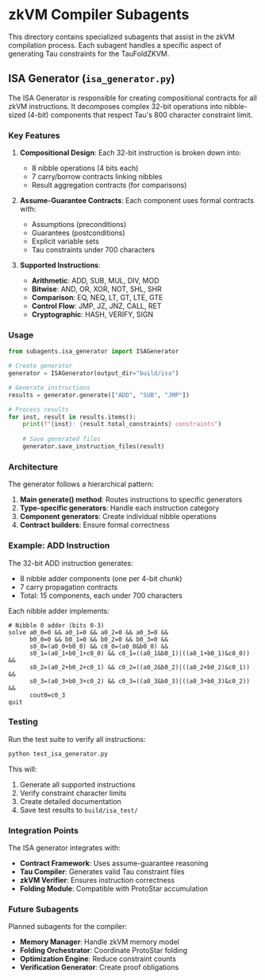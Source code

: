 # zkVM Compiler Subagents

This directory contains specialized subagents that assist in the zkVM compilation process. Each subagent handles a specific aspect of generating Tau constraints for the TauFoldZKVM.

## ISA Generator (`isa_generator.py`)

The ISA Generator is responsible for creating compositional contracts for all zkVM instructions. It decomposes complex 32-bit operations into nibble-sized (4-bit) components that respect Tau's 800 character constraint limit.

### Key Features

1. **Compositional Design**: Each 32-bit instruction is broken down into:
   - 8 nibble operations (4 bits each)
   - 7 carry/borrow contracts linking nibbles
   - Result aggregation contracts (for comparisons)

2. **Assume-Guarantee Contracts**: Each component uses formal contracts with:
   - Assumptions (preconditions)
   - Guarantees (postconditions)
   - Explicit variable sets
   - Tau constraints under 700 characters

3. **Supported Instructions**:
   - **Arithmetic**: ADD, SUB, MUL, DIV, MOD
   - **Bitwise**: AND, OR, XOR, NOT, SHL, SHR
   - **Comparison**: EQ, NEQ, LT, GT, LTE, GTE
   - **Control Flow**: JMP, JZ, JNZ, CALL, RET
   - **Cryptographic**: HASH, VERIFY, SIGN

### Usage

```python
from subagents.isa_generator import ISAGenerator

# Create generator
generator = ISAGenerator(output_dir="build/isa")

# Generate instructions
results = generator.generate(["ADD", "SUB", "JMP"])

# Process results
for inst, result in results.items():
    print(f"{inst}: {result.total_constraints} constraints")
    
    # Save generated files
    generator.save_instruction_files(result)
```

### Architecture

The generator follows a hierarchical pattern:

1. **Main generate() method**: Routes instructions to specific generators
2. **Type-specific generators**: Handle each instruction category
3. **Component generators**: Create individual nibble operations
4. **Contract builders**: Ensure formal correctness

### Example: ADD Instruction

The 32-bit ADD instruction generates:
- 8 nibble adder components (one per 4-bit chunk)
- 7 carry propagation contracts
- Total: 15 components, each under 700 characters

Each nibble adder implements:
```tau
# Nibble 0 adder (bits 0-3)
solve a0_0=0 && a0_1=0 && a0_2=0 && a0_3=0 &&
      b0_0=0 && b0_1=0 && b0_2=0 && b0_3=0 &&
      s0_0=(a0_0+b0_0) && c0_0=(a0_0&b0_0) &&
      s0_1=(a0_1+b0_1+c0_0) && c0_1=((a0_1&b0_1)|((a0_1+b0_1)&c0_0)) &&
      s0_2=(a0_2+b0_2+c0_1) && c0_2=((a0_2&b0_2)|((a0_2+b0_2)&c0_1)) &&
      s0_3=(a0_3+b0_3+c0_2) && c0_3=((a0_3&b0_3)|((a0_3+b0_3)&c0_2)) &&
      cout0=c0_3
quit
```

### Testing

Run the test suite to verify all instructions:

```bash
python test_isa_generator.py
```

This will:
1. Generate all supported instructions
2. Verify constraint character limits
3. Create detailed documentation
4. Save test results to `build/isa_test/`

### Integration Points

The ISA generator integrates with:
- **Contract Framework**: Uses assume-guarantee reasoning
- **Tau Compiler**: Generates valid Tau constraint files
- **zkVM Verifier**: Ensures instruction correctness
- **Folding Module**: Compatible with ProtoStar accumulation

### Future Subagents

Planned subagents for the compiler:
- **Memory Manager**: Handle zkVM memory model
- **Folding Orchestrator**: Coordinate ProtoStar folding
- **Optimization Engine**: Reduce constraint counts
- **Verification Generator**: Create proof obligations